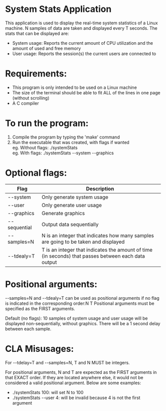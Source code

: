 # System Stats Application

This application is used to display the real-time system statistics of a Linux machine. N samples of data are taken and displayed every T seconds. The stats that can be displayed are:

- System usage:  Reports the current amount of CPU utilization and the amount of used and free memory
- User usage:   Reports the session(s) the current users are connected to 

# Requirements:
- This program is only intended to be used on a Linux machine
- The size of the terminal should be able to fit ALL of the lines in one page (without scrolling)
- A C compiler

# To run the program:
1) Compile the program by typing the 'make' command
2) Run the executable that was created, with flags if wanted \
      eg. Without flags: ./systemStats \
      eg. With flags: ./systemStats --system --graphics

# Optional flags:
| Flag     | Description |
| ----------- | ----------- |
| --system      | Only generate system usage|
| --user    | Only generate user usage|
| --graphics    | Generate graphics|
| --sequential    | Output data sequentially|
| --samples=N     | N is an integer that indicates how many samples are going to be taken and displayed|
| --tdealy=T    | T is an integer that indicates the amount of time (in seconds) that passes  between each data output|

# Positional arguments:
--samples=N and --tdealy=T can be used as positional arguments if no flag is indicated in the corresponding order:N T
Positional arguments must be specified as the FIRST arguments.

Default (no flags): 10 samples of system usage and user usage will be displayed non-sequentially, without graphics. 
                    There will be a 1 second delay between each sample.

# CLA Misusages: 
For --tdelay=T and --samples=N, T and N MUST be integers.

For positional arguments, N and T are expected as the FIRST arguments in that EXACT order. If they are located anywhere else, it 
would not be considered a valid positional argument. Below are some examples:
- ./systemStats 100: will set N to 100
- ./systemStats --user 4:  will be invalid because 4 is not the first argument

